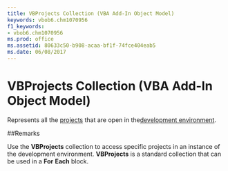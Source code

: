 ```yaml
---
title: VBProjects Collection (VBA Add-In Object Model)
keywords: vbob6.chm1070956
f1_keywords:
- vbob6.chm1070956
ms.prod: office
ms.assetid: 80633c50-b908-acaa-bf1f-74fce404eab5
ms.date: 06/08/2017
---
```



# VBProjects Collection (VBA Add-In Object Model)



Represents all the [projects](../../Glossary/vbe-glossary.md) that are open in the[development environment](../../Glossary/vbe-glossary.md).

##Remarks

Use the  **VBProjects** collection to access specific projects in an instance of the development environment. **VBProjects** is a standard collection that can be used in a **For** **Each** block.

